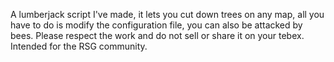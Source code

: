 A lumberjack script I've made, it lets you cut down trees on any map, all you have to do is modify the configuration file, you can also be attacked by bees. Please respect the work and do not sell or share it on your tebex.
Intended for the RSG community.
